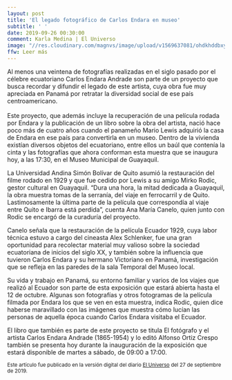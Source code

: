 ```yaml
---
layout: post
title: 'El legado fotográfico de Carlos Endara en museo'
subtitle: ' '
date: 2019-09-26 00:30:00
comment: Karla Medina | El Universo
image: "//res.cloudinary.com/magnvs/image/upload/v1569637081/ohdkhddbxyi1vzlepi5q.jpg"
ffw: Leer más
---
```

Al menos una veintena de fotografías realizadas en el siglo pasado por el célebre ecuatoriano Carlos Endara Andrade son parte de un proyecto que busca recordar y difundir el legado de este artista, cuya obra fue muy apreciada en Panamá por retratar la diversidad social de ese país centroamericano.<br /><br />Este proyecto, que además incluye la recuperación de una película rodada por Endara y la publicación de un libro sobre la obra del artista, nació hace poco más de cuatro años cuando el panameño Mario Lewis adquirió la casa de Endara en ese país para convertirla en un museo. Dentro de la vivienda existían diversos objetos del ecuatoriano, entre ellos un baúl que contenía la cinta y las fotografías que ahora conforman esta muestra que se inaugura hoy, a las 17:30, en el Museo Municipal de Guayaquil.

La Universidad Andina Simón Bolívar de Quito asumió la restauración del filme rodado en 1929 y que fue cedido por Lewis a su amigo Mirko Rodic, gestor cultural en Guayaquil. “Dura una hora, la mitad dedicada a Guayaquil, la obra muestra tomas de la serranía, del viaje en ferrocarril y de Quito. Lastimosamente la última parte de la película que correspondía al viaje entre Quito e Ibarra está perdida”, cuenta Ana María Canelo, quien junto con Rodic se encargó de la curaduría del proyecto.

Canelo señala que la restauración de la película Ecuador 1929, cuya labor técnica estuvo a cargo del cineasta Alex Schlenker, fue una gran oportunidad para recolectar material muy valioso sobre la sociedad ecuatoriana de inicios del siglo XX, y también sobre la influencia que tuvieron Carlos Endara y su hermano Victoriano en Panamá, investigación que se refleja en las paredes de la sala Temporal del Museo local.

Su vida y trabajo en Panamá, su entorno familiar y varios de los viajes que realizó al Ecuador son parte de esta exposición que estará abierta hasta el 12 de octubre. Algunas son fotografías y otros fotogramas de la película filmada por Endara los que se ven en esta muestra, indica Rodic, quien dice haberse maravillado con las imágenes que muestra cómo lucían las personas de aquella época cuando Carlos Endara visitaba el Ecuador.

El libro que también es parte de este proyecto se titula El fotógrafo y el artista Carlos Endara Andrade (1865-1954) y lo editó Alfonso Ortiz Crespo también se presenta hoy durante la inauguración de la exposición que estará disponible de martes a sábado, de 09:00 a 17:00.

<small>Este artículo fue publicado en la versión digital del diario [El Universo](//www.eluniverso.com/entretenimiento/2019/09/26/nota/7534903/legado-fotografico-carlos-endara-museo) del 27 de septiembre de 2019.</small>
